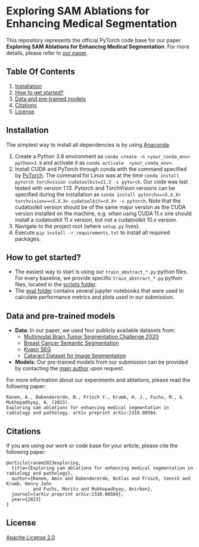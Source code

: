 # Exploring SAM Ablations for Enhancing Medical Segmentation

This repository represents the official PyTorch code base for our paper **Exploring SAM Ablations for Enhancing Medical Segmentation**. For more details, please refer to [our paper](https://arxiv.org/pdf/2310.00504).


## Table Of Contents

1. [Installation](#installation)
3. [How to get started?](#how-to-get-started)
4. [Data and pre-trained models](#data-and-pre-trained-models)
5. [Citations](#citations)
6. [License](#license)

## Installation

The simplest way to install all dependencies is by using [Anaconda](https://conda.io/projects/conda/en/latest/index.html):

1. Create a Python 3.9 environment as `conda create -n <your_conda_env> python=3.9` and activate it as `conda activate  <your_conda_env>`.
2. Install CUDA and PyTorch through conda with the command specified by [PyTorch](https://pytorch.org/). The command for Linux was at the time `conda install pytorch torchvision cudatoolkit=11.3 -c pytorch`. Our code was last tested with version 1.13. Pytorch and TorchVision versions can be specified during the installation as `conda install pytorch==<X.X.X> torchvision==<X.X.X> cudatoolkit=<X.X> -c pytorch`. Note that the cudatoolkit version should be of the same major version as the CUDA version installed on the machine, e.g. when using CUDA 11.x one should install a cudatoolkit 11.x version, but not a cudatoolkit 10.x version.
3. Navigate to the project root (where `setup.py` lives).
4. Execute `pip install -r requirements.txt` to install all required packages.


## How to get started?
- The easiest way to start is using our `train_abstract_*.py` python files. For every baseline, we provide specific `train_abstract_*.py` python files, located in the [scripts folder](https://github.com/MECLabTUDA/SAM-White/tree/main/scripts).
- The [eval folder](https://github.com/MECLabTUDA/SAM-White/tree/main/eval) contains several jupyter notebooks that were used to calculate performance metrics and plots used in our submission.


## Data and pre-trained models
- **Data**: In our paper, we used four publicly available datasets from:
  - [Multimodal Brain Tumor Segmentation Challenge 2020](https://www.med.upenn.edu/cbica/brats2020/data.html)
  - [Breast Cancer Semantic Segmentation](https://bcsegmentation.grand-challenge.org/)
  - [Kvasir SEG](https://datasets.simula.no/kvasir-seg/)
  - [Cataract Dataset for Image Segmentation](https://cataracts.grand-challenge.org/CaDIS/)
- **Models**: Our pre-trained models from our submission can be provided by contacting the [main author](mailto:amin.ranem@tu-darmstadt.de) upon request.

For more information about our experiments and ablations, please read the following paper:
```
Ranem, A., Babendererde, N., Frisch Y., Krumb, H. J., Fuchs, M., & Mukhopadhyay, A. (2023).
Exploring sam ablations for enhancing medical segmentation in radiology and pathology. arXiv preprint arXiv:2310.00504.
```

## Citations
If you are using our work or code base for your article, please cite the following paper:
```
@article{ranem2023exploring,
  title={Exploring sam ablations for enhancing medical segmentation in radiology and pathology},
  author={Ranem, Amin and Babendererde, Niklas and Frisch, Yannik and Krumb, Henry John
          and Fuchs, Moritz and Mukhopadhyay, Anirban},
  journal={arXiv preprint arXiv:2310.00504},
  year={2023}
}

```

## License

[Apache License 2.0](https://choosealicense.com/licenses/apache-2.0/)
